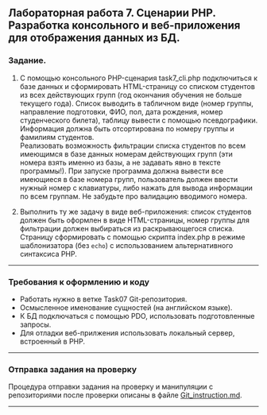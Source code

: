 ## Лабораторная работа 7. Сценарии PHP. Разработка консольного и веб-приложения для отображения данных из БД.

### Задание.
1. С помощью консольного PHP-сценария task7_cli.php подключиться к базе данных и сформировать HTML-страницу со списком студентов из всех действующих групп (год окончания обучения не больше текущего года). Список выводить в табличном виде (номер группы, направление подготовки, ФИО, пол, дата рождения, номер студенческого билета), таблицу вывести с помощью псевдографики. Информация должна быть отсортирована по номеру группы и фамилиям студентов.  
Реализовать возможность фильтрации списка студентов по всем имеющимся в базе данных номерам действующих групп (эти номера взять именно из базы, а не задавать явно в тексте программы!). При запуске программа должна вывести все имеющиеся в базе номера групп, пользователь должен ввести нужный номер с клавиатуры, либо нажать <Enter> для вывода информации по всем группам. Не забудьте про валидацию вводимого номера.

2. Выполнить ту же задачу в виде веб-приложения: список студентов должен быть оформлен в виде HTML-страницы, 
номер группы для фильтрации должен выбираться из раскрывающегося списка. Страницу сформировать с помощью скрипта index.php в режиме шаблонизатора (без `echo`) с использованием альтернативного синтаксиса PHP.

* * *
### Требования к оформлению и коду
* Работать нужно в ветке Task07 Git-репозитория.
* Осмысленное именование сущностей (на английском языке).
* К БД подключаться с помощью PDO, использовать подготовленные запросы.
* Для отладки веб-прилжения использовать локальный сервер, встроенный в PHP.

* * *

### Отправка задания на проверку
Процедура отправки задания на проверку и манипуляции с репозиториями после проверки описаны в файле [Git_instruction.md](Git_instruction.md).

* * *

